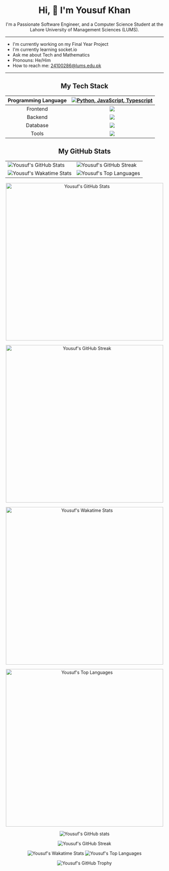 <div
  align="center"
>

# Hi, 👋 I'm Yousuf Khan
I'm a Passionate Software Engineer, and a Computer Science Student at the Lahore University of Management Sciences (LUMS).
</div>
<hr>

- I'm currently working on my Final Year Project
- I'm currently learning socket.io
- Ask me about Tech and Mathematics
- Pronouns: He/Him
- How to reach me: [24100286@lums.edu.pk](mailto:24100286@lums.edu.pk) 
<hr>

<div align=center>

## My Tech Stack

|Programming Language | [![Python, JavaScript, Typescript](https://skillicons.dev/icons?i=python,js,ts)](https://skillicons.dev)|
|:-:|:-:|
|Frontend | [![](https://skillicons.dev/icons?i=nodejs,react,nextjs,tailwindcss,redux)](https://skillicons.dev)|
|Backend | [![](https://skillicons.dev/icons?i=django,nodejs,expressjs,mongo)](https://skillicons.dev)|
|Database | [![](https://skillicons.dev/icons?i=mongodb,postgres,mysql)](https://skillicons.dev)|
|Tools | [![](https://skillicons.dev/icons?i=git,github,vscode,postman,bash)](https://skillicons.dev)|

## My GitHub Stats

<table>
  <tr>
    <td>
      <img
        src="https://github-readme-stats.vercel.app/api?username=Yousuf24100286&show_icons=true&theme=radical&count_private=true&width=100%"
        alt="Yousuf's GitHub Stats"
      />
    </td>
    <td>
      <img
        src="https://github-readme-streak-stats.herokuapp.com/?user=Yousuf24100286&theme=radical&width=100%"
        alt="Yousuf's GitHub Streak"
      />
    </td>
  </tr>
  <tr>
    <td>
      <img
        src="https://github-readme-stats.vercel.app/api/wakatime?username=Yousuf24100286&theme=radical"
        alt="Yousuf's Wakatime Stats"
      />
    </td>
    <td>
      <img
        src="https://github-readme-stats.vercel.app/api/top-langs/?username=Yousuf24100286&theme=radical&layout=compact"
        alt="Yousuf's Top Languages"
      />
    </td>
  </tr>
</table>

<img
  src="https://github-readme-stats.vercel.app/api?username=Yousuf24100286&show_icons=true&theme=radical&count_private=true&width=100%"
  alt="Yousuf's GitHub Stats"
  width="500px"
  height="auto"
/>

<img
  src="https://github-readme-streak-stats.herokuapp.com/?user=Yousuf24100286&theme=radical&width=100%"
  alt="Yousuf's GitHub Streak"
  width="500px"
  height="auto"
/>

<img
  src="https://github-readme-stats.vercel.app/api/wakatime?username=Yousuf24100286&theme=radical"
  alt="Yousuf's Wakatime Stats"
  width="500px"
  height="auto"
/>

<img
  src="https://github-readme-stats.vercel.app/api/top-langs/?username=Yousuf24100286&theme=radical&layout=compact"
  alt="Yousuf's Top Languages"
  width="500px"
/>


![Yousuf's GitHub stats](https://github-readme-stats.vercel.app/api?username=Yousuf24100286&show_icons=true&theme=radical&count_private=true&width=100%)

![Yousuf's GitHub Streak](https://github-readme-streak-stats.herokuapp.com/?user=Yousuf24100286&theme=radical&width=100%)

![Yousuf's Wakatime Stats](https://github-readme-stats.vercel.app/api/wakatime?username=Yousuf24100286&theme=radical)
![Yousuf's Top Languages](https://github-readme-stats.vercel.app/api/top-langs/?username=Yousuf24100286&theme=radical) 

![Yousuf's GitHub Trophy](https://github-profile-trophy.vercel.app/?username=Yousuf24100286&column=4&theme=radical&no-frame=true&no-bg=true&margin-w=15&margin-h=15)


<!-- ![Yousuf's GitHub Activity Graph](https://activity-graph.herokuapp.com/graph?username=Yousuf24100286&theme=react-dark) -->


</div>


<!-- <h2
  style="
    font-size: 2rem; 
    font-weight: 700; 
    color: #ffffff; 
    align-items: center; 
    justify-content: center; 
    display: flex; 
    font-family: 'Inter', sans-serif;"
>My Tech Stack</h2> -->

<!--
**Yousuf24100286/Yousuf24100286** is a ✨ _special_ ✨ repository because its `README.md` (this file) appears on your GitHub profile.

Here are some ideas to get you started:

- 🔭 I’m currently working on ...
- 🌱 I’m currently learning ...
- 👯 I’m looking to collaborate on ...
- 🤔 I’m looking for help with ...
- 💬 Ask me about ...
- 📫 How to reach me: ...
- 😄 Pronouns: ...
- ⚡ Fun fact: ...
-->
